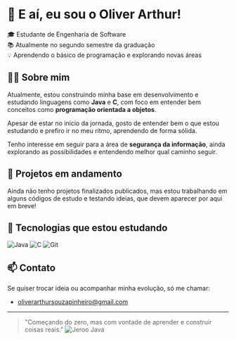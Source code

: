 # 👋 E aí, eu sou o Oliver Arthur!

🎓 Estudante de Engenharia de Software  
📚 Atualmente no segundo semestre da graduação  
💡 Aprendendo o básico de programação e explorando novas áreas

## 👨‍💻 Sobre mim

Atualmente, estou construindo minha base em desenvolvimento e estudando linguagens como **Java** e **C**, com foco em entender bem conceitos como **programação orientada a objetos**.

Apesar de estar no início da jornada, gosto de entender bem o que estou estudando e prefiro ir no meu ritmo, aprendendo de forma sólida.

Tenho interesse em seguir para a área de **segurança da informação**, ainda explorando as possibilidades e entendendo melhor qual caminho seguir.

## 🚧 Projetos em andamento

Ainda não tenho projetos finalizados publicados, mas estou trabalhando em alguns códigos de estudo e testando ideias, que devem aparecer por aqui em breve!

## 🧰 Tecnologias que estou estudando

![Java](https://img.shields.io/badge/-Java-007396?logo=java&logoColor=white)
![C](https://img.shields.io/badge/-C-00599C?logo=c&logoColor=white)
![Git](https://img.shields.io/badge/-Git-F05032?logo=git&logoColor=white)

## 📫 Contato

Se quiser trocar ideia ou acompanhar minha evolução, só me chamar:

- oliverarthursouzapinheiro@gmail.com

---

> "Começando do zero, mas com vontade de aprender e construir coisas reais."
> ![Jeroo Java](https://media.tenor.com/WAOgvFBeoXIAAAAC/jeroo-konacord.gif)
